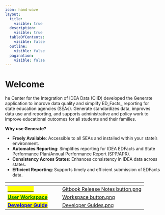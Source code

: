 ```yaml
---
icon: hand-wave
layout:
  title:
    visible: true
  description:
    visible: true
  tableOfContents:
    visible: false
  outline:
    visible: false
  pagination:
    visible: false
---
```


# Welcome

he Center for the Integration of IDEA Data (CIID) developed the Generate application to improve data quality and simplify ED_Facts_ reporting for state education agencies (SEAs). Generate standardizes data, improves data use and reporting, and supports administrative and policy work to improve educational outcomes for all students and their families.

**Why use Generate?**

* **Freely Available**: Accessible to all SEAs and installed within your state’s environment.
* **Automates Reporting**: Simplifies reporting for IDEA EDFacts and State Performance Plan/Annual Performance Report (SPP/APR).
* **Consistency Across States**: Enhances consistency in IDEA data across states.
* **Efficient Reporting**: Supports timely and efficient submission of EDFacts data.

<table data-view="cards"><thead><tr><th></th><th></th><th></th><th data-hidden data-card-cover data-type="files"></th></tr></thead><tbody><tr><td><a href="broken-reference"><mark style="color:yellow;">Start Guide</mark></a> </td><td></td><td></td><td><a href=".gitbook/assets/Gitbook Release Notes button.png">Gitbook Release Notes button.png</a></td></tr><tr><td><a href="broken-reference"><mark style="color:green;"><strong>User Workspace</strong></mark></a></td><td></td><td></td><td><a href=".gitbook/assets/Workspace button.png">Workspace button.png</a></td></tr><tr><td><a href="broken-reference"><mark style="color:blue;"><strong>Developer Guide</strong></mark></a></td><td>                                                </td><td> </td><td><a href=".gitbook/assets/Developer Guides.png">Developer Guides.png</a></td></tr></tbody></table>
